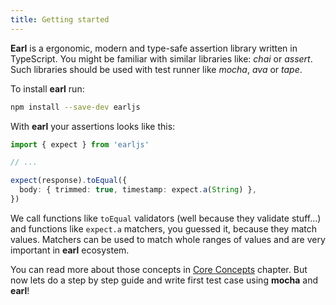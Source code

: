 ```yaml
---
title: Getting started
---
```


**Earl** is a ergonomic, modern and type-safe assertion library written in TypeScript. You might be familiar with
similar libraries like: _chai_ or _assert_. Such libraries should be used with test runner like _mocha_, _ava_ or
_tape_.

To install **earl** run:

```sh
npm install --save-dev earljs
```

With **earl** your assertions looks like this:

```typescript
import { expect } from 'earljs'

// ...

expect(response).toEqual({
  body: { trimmed: true, timestamp: expect.a(String) },
})
```

We call functions like `toEqual` validators (well because they validate stuff...) and functions like `expect.a`
matchers, you guessed it, because they match values. Matchers can be used to match whole ranges of values and are very
important in **earl** ecosystem.

You can read more about those concepts in [Core Concepts](./core-concepts) chapter. But now lets do a step by step guide
and write first test case using **mocha** and **earl**!
